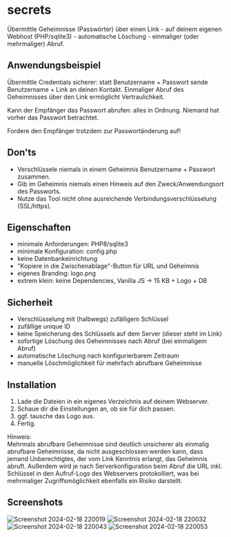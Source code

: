 # secrets
Übermittle Geheimnisse (Passwörter) über einen Link - auf deinem eigenen Webhost (PHP/sqlite3) - automatische Löschung - einmaliger (oder mehrmaliger) Abruf.

## Anwendungsbeispiel
Übermittle Credentials sicherer: statt Benutzername + Passwort sende Benutzername + Link an deinen Kontakt. Einmaliger Abruf des Geheimnisses über den Link ermöglicht Vertraulichkeit.

Kann der Empfänger das Passwort abrufen: alles in Ordnung. Niemand hat vorher das Passwort betrachtet.

Fordere den Empfänger trotzdem zur Passwortänderung auf!

## Don'ts
- Verschlüssele niemals in einem Geheimnis Benutzername + Passwort zusammen.
- Gib im Geheimnis niemals einen Hinweis auf den Zweck/Anwendungsort des Passworts.
- Nutze das Tool nicht ohne ausreichende Verbindungsverschlüsselung (SSL/https).

## Eigenschaften
- minimale Anforderungen: PHP8/sqlite3
- minimale Konfiguration: config.php
- keine Datenbankeinrichtung
- "Kopiere in die Zwischenablage"-Button für URL und Geheimnis
- eigenes Branding: logo.png
- extrem klein: keine Dependencies, Vanilla JS -> 15 KB + Logo + DB

## Sicherheit
- Verschlüsselung mit (halbwegs) zufälligem Schlüssel
- zufällige unique ID
- keine Speicherung des Schlüssels auf dem Server (dieser steht im Link)
- sofortige Löschung des Geheimnisses nach Abruf (bei einmaligem Abruf)
- automatische Löschung nach konfigurierbarem Zeitraum
- manuelle Löschmöglichkeit für mehrfach abrufbare Geheimnisse

## Installation
1. Lade die Dateien in ein eigenes Verzeichnis auf deinem Webserver.
2. Schaue dir die Einstellungen an, ob sie für dich passen.
3. ggf. tausche das Logo aus.
5. Fertig.

Hinweis:<br />
Mehrmals abrufbare Geheimnisse sind deutlich unsicherer als einmalig abrufbare Geheimnisse, da nicht ausgeschlossen werden kann, dass jemand Unberechtigtes, der vom Link Kenntnis erlangt, das Geheimnis abruft. Außerdem wird je nach Serverkonfiguration beim Abruf die URL inkl. Schlüssel in den Aufruf-Logs des Webservers protokolliert, was bei mehrmaliger Zugriffsmöglichkeit ebenfalls ein Risiko darstellt.

## Screenshots
![Screenshot 2024-02-18 220019](https://github.com/ringelbaer/secrets/assets/11261849/0d4e1510-c663-4a0e-9c34-709d90eece5a)
![Screenshot 2024-02-18 220032](https://github.com/ringelbaer/secrets/assets/11261849/f56a63b8-6a17-4074-b177-bab9c1547b5a)
![Screenshot 2024-02-18 220043](https://github.com/ringelbaer/secrets/assets/11261849/2be499dd-0e6f-44e2-9fef-dffe49ee1bfa)
![Screenshot 2024-02-18 220053](https://github.com/ringelbaer/secrets/assets/11261849/4e1e4692-b722-4f04-a8a5-454f9ab6a432)

